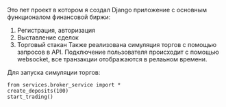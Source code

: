 Это пет проект в котором я создал Django приложение с основным функционалом финансовой биржи:
1. Регистрация, авторизация
2. Выставление сделок
3. Торговый стакан
Также реализована симуляция торгов с помощью запросов в API. Подключение пользователя происходит с помощью websocket, все транзакции отображаются в релаьном времени.

Для запуска симуляции торгов:
```
from services.broker_service import *
create_deposits(100)
start_trading()
```

